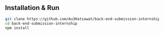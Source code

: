 ## Installation & Run

```bash
git clone https://github.com/Au3Hatsawat/back-end-submission-internship.git
cd back-end-submission-internship
npm install
```
